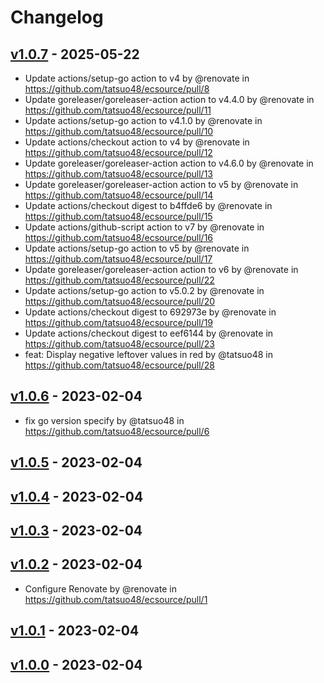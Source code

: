 # Changelog

## [v1.0.7](https://github.com/tatsuo48/ecsource/compare/v1.0.6...v1.0.7) - 2025-05-22
- Update actions/setup-go action to v4 by @renovate in https://github.com/tatsuo48/ecsource/pull/8
- Update goreleaser/goreleaser-action action to v4.4.0 by @renovate in https://github.com/tatsuo48/ecsource/pull/11
- Update actions/setup-go action to v4.1.0 by @renovate in https://github.com/tatsuo48/ecsource/pull/10
- Update actions/checkout action to v4 by @renovate in https://github.com/tatsuo48/ecsource/pull/12
- Update goreleaser/goreleaser-action action to v4.6.0 by @renovate in https://github.com/tatsuo48/ecsource/pull/13
- Update goreleaser/goreleaser-action action to v5 by @renovate in https://github.com/tatsuo48/ecsource/pull/14
- Update actions/checkout digest to b4ffde6 by @renovate in https://github.com/tatsuo48/ecsource/pull/15
- Update actions/github-script action to v7 by @renovate in https://github.com/tatsuo48/ecsource/pull/16
- Update actions/setup-go action to v5 by @renovate in https://github.com/tatsuo48/ecsource/pull/17
- Update goreleaser/goreleaser-action action to v6 by @renovate in https://github.com/tatsuo48/ecsource/pull/22
- Update actions/setup-go action to v5.0.2 by @renovate in https://github.com/tatsuo48/ecsource/pull/20
- Update actions/checkout digest to 692973e by @renovate in https://github.com/tatsuo48/ecsource/pull/19
- Update actions/checkout digest to eef6144 by @renovate in https://github.com/tatsuo48/ecsource/pull/23
- feat: Display negative leftover values in red by @tatsuo48 in https://github.com/tatsuo48/ecsource/pull/28

## [v1.0.6](https://github.com/tatsuo48/ecsource/compare/v1.0.5...v1.0.6) - 2023-02-04
- fix go version specify by @tatsuo48 in https://github.com/tatsuo48/ecsource/pull/6

## [v1.0.5](https://github.com/tatsuo48/ecsource/compare/v1.0.4...v1.0.5) - 2023-02-04

## [v1.0.4](https://github.com/tatsuo48/ecsource/compare/v1.0.3...v1.0.4) - 2023-02-04

## [v1.0.3](https://github.com/tatsuo48/ecsource/compare/v1.0.2...v1.0.3) - 2023-02-04

## [v1.0.2](https://github.com/tatsuo48/ecsource/compare/v1.0.1...v1.0.2) - 2023-02-04
- Configure Renovate by @renovate in https://github.com/tatsuo48/ecsource/pull/1

## [v1.0.1](https://github.com/tatsuo48/ecsource/compare/v1.0.0...v1.0.1) - 2023-02-04

## [v1.0.0](https://github.com/tatsuo48/ecsource/commits/v1.0.0) - 2023-02-04
